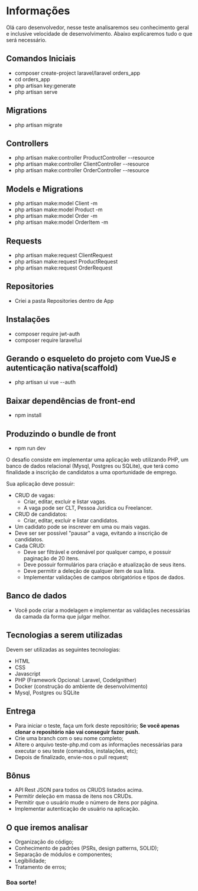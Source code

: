 # Informações

Olá caro desenvolvedor, nesse teste analisaremos seu conhecimento geral e inclusive velocidade de desenvolvimento. Abaixo explicaremos tudo o que será necessário.

## Comandos Iniciais
- composer create-project laravel/laravel orders_app
- cd orders_app
- php artisan key:generate
- php artisan serve


## Migrations
- php artisan migrate


## Controllers
- php artisan make:controller ProductController --resource
- php artisan make:controller ClientController --resource
- php artisan make:controller OrderController --resource


## Models e Migrations
- php artisan make:model Client -m
- php artisan make:model Product -m
- php artisan make:model Order -m
- php artisan make:model OrderItem -m


## Requests
- php artisan make:request ClientRequest
- php artisan make:request ProductRequest
- php artisan make:request OrderRequest


## Repositories
- Criei a pasta Repositories dentro de App


## Instalações
- composer require jwt-auth
- composer require laravel\ui


## Gerando o esqueleto do projeto com VueJS e autenticação nativa(scaffold)
- php artisan ui vue --auth

## Baixar dependências de front-end
- npm install

## Produzindo o bundle de front
- npm run dev


O desafio consiste em implementar uma aplicação web utilizando PHP, um banco de dados relacional (Mysql, Postgres ou SQLite), que terá como finalidade a inscrição de candidatos a uma oportunidade de emprego.

Sua aplicação deve possuir:

- CRUD de vagas:
  - Criar, editar, excluir e listar vagas.
  - A vaga pode ser CLT, Pessoa Jurídica ou Freelancer.
- CRUD de candidatos:
  - Criar, editar, excluir e listar candidatos.
- Um cadidato pode se inscrever em uma ou mais vagas.
- Deve ser ser possível "pausar" a vaga, evitando a inscrição de candidatos.
- Cada CRUD:
  - Deve ser filtrável e ordenável por qualquer campo, e possuir paginação de 20 itens.
  - Deve possuir formulários para criação e atualização de seus itens.
  - Deve permitir a deleção de qualquer item de sua lista.
  - Implementar validações de campos obrigatórios e tipos de dados.

## Banco de dados

- Você pode criar a modelagem e implementar as validações necessárias da camada da forma que julgar melhor.

## Tecnologias a serem utilizadas

Devem ser utilizadas as seguintes tecnologias:

- HTML
- CSS
- Javascript
- PHP (Framework Opcional: Laravel, CodeIgnither)
- Docker (construção do ambiente de desenvolvimento)
- Mysql, Postgres ou SQLite

## Entrega

- Para iniciar o teste, faça um fork deste repositório; **Se você apenas clonar o repositório não vai conseguir fazer push.**
- Crie uma branch com o seu nome completo;
- Altere o arquivo teste-php.md com as informações necessárias para executar o seu teste (comandos, instalações, etc);
- Depois de finalizado, envie-nos o pull request;

## Bônus

- API Rest JSON para todos os CRUDS listados acima.
- Permitir deleção em massa de itens nos CRUDs.
- Permitir que o usuário mude o número de itens por página.
- Implementar autenticação de usuário na aplicação.

## O que iremos analisar

- Organização do código;
- Conhecimento de padrões (PSRs, design patterns, SOLID);
- Separação de módulos e componentes;
- Legibilidade;
- Tratamento de erros;

### Boa sorte!